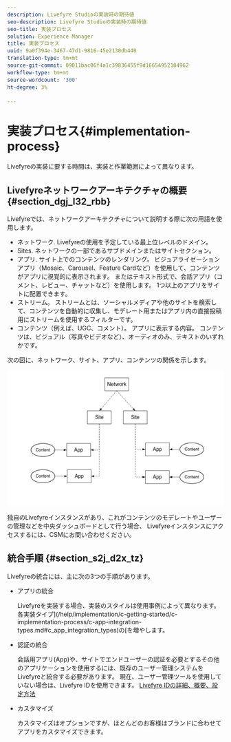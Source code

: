 ```yaml
---
description: Livefyre Studioの実装時の期待値
seo-description: Livefyre Studioの実装時の期待値
seo-title: 実装プロセス
solution: Experience Manager
title: 実装プロセス
uuid: 9a0f394e-3467-47d1-9816-45e2130db440
translation-type: tm+mt
source-git-commit: 09011bac06f4a1c39836455f9d16654952184962
workflow-type: tm+mt
source-wordcount: '300'
ht-degree: 3%

---
```



# 実装プロセス{#implementation-process}

Livefyreの実装に要する時間は、実装と作業範囲によって異なります。

## Livefyreネットワークアーキテクチャの概要{#section_dgj_l32_rbb}

Livefyreでは、ネットワークアーキテクチャについて説明する際に次の用語を使用します。

* ネットワーク. Livefyreの使用を予定している最上位レベルのドメイン。
* Sites. ネットワークの一部であるサブドメインまたはサイトセクション。
* アプリ. サイト上でのコンテンツのレンダリング。 ビジュアライゼーションアプリ（Mosaic、Carousel、Feature Cardなど）を使用して、コンテンツがアプリに視覚的に表示されます。 またはテキスト形式で、会話アプリ（コメント、レビュー、チャットなど）を使用します。 1つ以上のアプリをサイトに配置できます。
* ストリーム。 ストリームとは、ソーシャルメディアや他のサイトを検索して、コンテンツを自動的に収集し、モデレート用またはアプリ内の直接投稿用にストリームを使用するフィルターです。
* コンテンツ（例えば、UGC、コメント）。 アプリに表示する内容。 コンテンツは、ビジュアル（写真やビデオなど）、オーディオのみ、テキストのいずれかです。

次の図に、ネットワーク、サイト、アプリ、コンテンツの関係を示します。

![](assets/network_site_architecture.png)

独自のLivefyreインスタンスがあり、これがコンテンツのモデレートやユーザーの管理などを中央ダッシュボードとして行う場合、 Livefyreインスタンスにアクセスするには、CSMにお問い合わせください。

## 統合手順 {#section_s2j_d2x_tz}

Livefyreの統合には、主に次の3つの手順があります。

* アプリの統合

   Livefyreを実装する場合、実装のスタイルは使用事例によって異なります。 各実装タイプ](/help/implementation/c-getting-started/c-implementation-process/c-app-integration-types.md#c_app_integration_types)の[を増やします。

* 認証の統合

   会話用アプリ(App)や、サイトでエンドユーザーの認証を必要とするその他のアプリケーションを使用するには、既存のユーザー管理システムをLivefyreと統合する必要があります。 現在、ユーザー管理ツールを使用していない場合は、Livefyre IDを使用できます。 [Livefyre IDの詳細、概要、設定方法](/help/implementation/c-livefyre-identity-comp/c-livefyre-identity-comp.md#c_livefyre_identity)

* カスタマイズ

   カスタマイズはオプションですが、ほとんどのお客様はブランドに合わせてアプリをカスタマイズできます。


